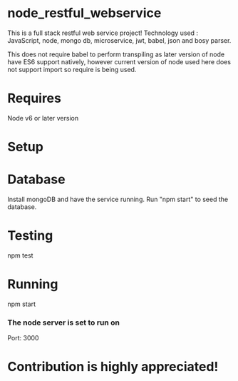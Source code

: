 # node_restful_webservice
This is a full stack restful web service  project! Technology used : JavaScript, node, mongo db, microservice, jwt, babel, json and bosy parser.



This does not require babel to perform transpiling as later version of node have ES6 support natively, however current version of node used here does not support import so require is being used.

Requires
========

Node v6 or later version

Setup
=====


Database
=====

 Install mongoDB and have the service running.
 Run "npm start" to seed the database.

Testing
=======

npm test

Running
=======

npm start

### The node server is set to run on

Port: 3000

Contribution is highly appreciated!
===================================


